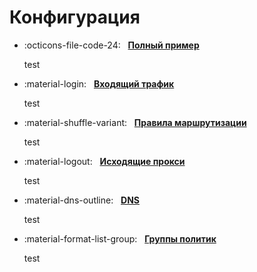 # Конфигурация

<div class="grid cards" markdown>

- :octicons-file-code-24: &nbsp; __[Полный пример][example]__

    test

- :material-login: &nbsp; __[Входящий трафик][inbound]__

    test

- :material-shuffle-variant: &nbsp; __[Правила маршрутизации][rule]__

    test

- :material-logout: &nbsp; __[Исходящие прокси][proxie]__

    test

- :material-dns-outline: &nbsp; __[DNS][dns]__

    test

- :material-format-list-group: &nbsp; __[Группы политик][proxy-group]__

    test

</div>

[example]: https://github.com/MetaCubeX/mihomo/blob/Meta/docs/config.yaml
[inbound]: ./inbound/index.md
[proxy-group]: ./proxy-groups/index.md
[proxie]: ./proxies/index.md
[rule]: ./rules/index.md
[dns]: ./dns/index.md 